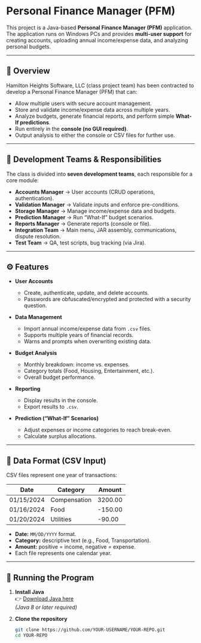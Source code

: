 # Personal Finance Manager (PFM)

This project is a Java-based **Personal Finance Manager (PFM)** application.
The application runs on Windows PCs and provides **multi-user support** for creating accounts, uploading annual income/expense data, and analyzing personal budgets.

---

## 📖 Overview

Hamilton Heights Software, LLC (class project team) has been contracted to develop a Personal Finance Manager (PFM) that can:

- Allow multiple users with secure account management.
- Store and validate income/expense data across multiple years.
- Analyze budgets, generate financial reports, and perform simple **What-If predictions**.
- Run entirely in the **console (no GUI required)**.
- Output analysis to either the console or CSV files for further use.

---

## 👥 Development Teams & Responsibilities

The class is divided into **seven development teams**, each responsible for a core module:

- **Accounts Manager** → User accounts (CRUD operations, authentication).  
- **Validation Manager** → Validate inputs and enforce pre-conditions.  
- **Storage Manager** → Manage income/expense data and budgets.  
- **Prediction Manager** → Run “What-If” budget scenarios.  
- **Reports Manager** → Generate reports (console or file).  
- **Integration Team** → Main menu, JAR assembly, communications, dispute resolution.  
- **Test Team** → QA, test scripts, bug tracking (via Jira).  

---

## ⚙️ Features

- **User Accounts**
  - Create, authenticate, update, and delete accounts.
  - Passwords are obfuscated/encrypted and protected with a security question.
  
- **Data Management**
  - Import annual income/expense data from `.csv` files.
  - Supports multiple years of financial records.
  - Warns and prompts when overwriting existing data.

- **Budget Analysis**
  - Monthly breakdown: income vs. expenses.
  - Category totals (Food, Housing, Entertainment, etc.).
  - Overall budget performance.

- **Reporting**
  - Display results in the console.
  - Export results to `.csv`.

- **Prediction (“What-If” Scenarios)**
  - Adjust expenses or income categories to reach break-even.
  - Calculate surplus allocations.

---

## 📂 Data Format (CSV Input)

CSV files represent one year of transactions:

| Date       | Category     | Amount   |
|------------|-------------|----------|
| 01/15/2024 | Compensation | 3200.00  |
| 01/16/2024 | Food         | -150.00  |
| 01/20/2024 | Utilities    | -90.00   |

- **Date:** `MM/DD/YYYY` format.  
- **Category:** descriptive text (e.g., Food, Transportation).  
- **Amount:** positive = income, negative = expense.  
- Each file represents one calendar year.  

---

## 🚀 Running the Program

1. **Install Java**  
   👉 [Download Java here](https://www.java.com/en/download/)  
   *(Java 8 or later required)*

2. **Clone the repository**  
   ```bash
   git clone https://github.com/YOUR-USERNAME/YOUR-REPO.git
   cd YOUR-REPO
